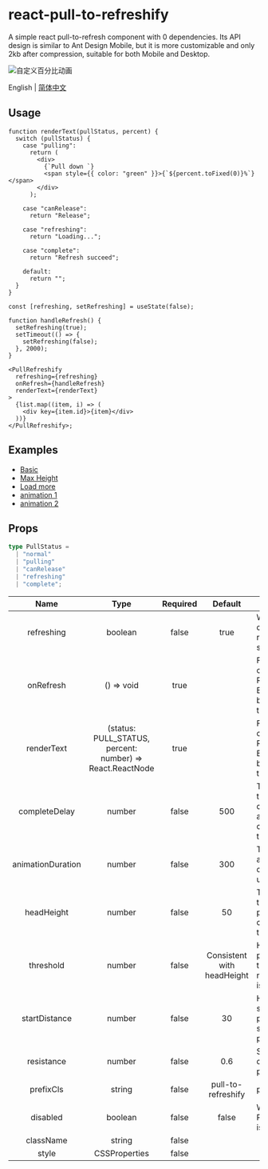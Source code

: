 # react-pull-to-refreshify

A simple react pull-to-refresh component with 0 dependencies. Its API design is similar to Ant Design Mobile, but it is more customizable and only 2kb after compression, suitable for both Mobile and Desktop.

![自定义百分比动画](https://files.catbox.moe/n1vr31.gif)

English | [简体中文](./README-zh_CN.md)

## Usage

```tsx
function renderText(pullStatus, percent) {
  switch (pullStatus) {
    case "pulling":
      return (
        <div>
          {`Pull down `}
          <span style={{ color: "green" }}>{`${percent.toFixed(0)}%`}</span>
        </div>
      );

    case "canRelease":
      return "Release";

    case "refreshing":
      return "Loading...";

    case "complete":
      return "Refresh succeed";

    default:
      return "";
  }
}

const [refreshing, setRefreshing] = useState(false);

function handleRefresh() {
  setRefreshing(true);
  setTimeout(() => {
    setRefreshing(false);
  }, 2000);
}

<PullRefreshify
  refreshing={refreshing}
  onRefresh={handleRefresh}
  renderText={renderText}
>
  {list.map((item, i) => (
    <div key={item.id}>{item}</div>
  ))}
</PullRefreshify>;
```

## Examples

- [Basic](https://codesandbox.io/s/shy-glade-gu7wfu)
- [Max Height](https://codesandbox.io/s/eager-mcnulty-i53syu)
- [Load more](https://codesandbox.io/s/mystifying-banach-07mccb)
- [animation 1](https://codesandbox.io/s/frosty-herschel-dxrn4e)
- [animation 2](https://codesandbox.io/s/confident-morning-9eug7v)

## Props

```ts
type PullStatus =
  | "normal"
  | "pulling"
  | "canRelease"
  | "refreshing"
  | "complete";
```

|       Name        |                           Type                            | Required |          Default           | Description                                                          |
| :---------------: | :-------------------------------------------------------: | :------: | :------------------------: | -------------------------------------------------------------------- |
|    refreshing     |                          boolean                          |  false   |            true            | Whether to display the refreshing status                             |
|     onRefresh     |                        () => void                         |   true   |                            | Function called when Refresh Event has been trigerred                |
|    renderText     | (status: PULL_STATUS, percent: number) => React.ReactNode |   true   |                            | Function called when Refresh Event has been trigerred                |
|   completeDelay   |                          number                           |  false   |            500             | The time for the delay to disappear after completion, the unit is ms |
| animationDuration |                          number                           |  false   |            300             | The time for animation duration, the unit is ms                      |
|    headHeight     |                          number                           |  false   |             50             | The height of the head prompt content area, the unit is px           |
|     threshold     |                          number                           |  false   | Consistent with headHeight | How far to pull down to trigger refresh, unit is px                  |
|   startDistance   |                          number                           |  false   |             30             | How far to start the pulling status, unit is px                      |
|    resistance     |                          number                           |  false   |            0.6             | Scale of difficulty to pull down                                     |
|     prefixCls     |                          string                           |  false   |     pull-to-refreshify     | prefix class                                                         |
|     disabled      |                          boolean                          |  false   |           false            | Whether the PullToRefresh is disabled                                |
|     className     |                          string                           |  false   |                            |                                                                      |
|       style       |                       CSSProperties                       |  false   |                            |                                                                      |

